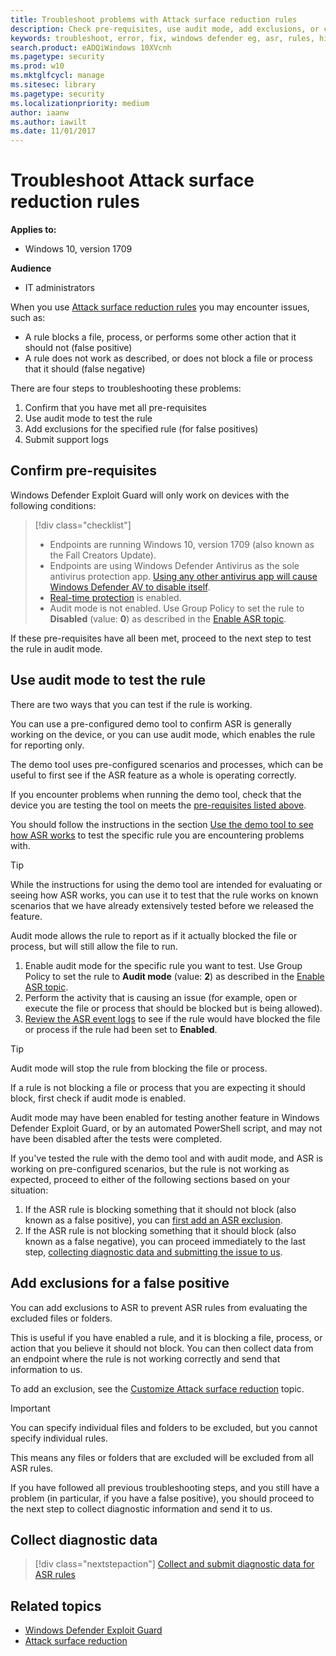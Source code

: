 ```yaml
---
title: Troubleshoot problems with Attack surface reduction rules
description: Check pre-requisites, use audit mode, add exclusions, or collect diagnostic data to help troubleshoot issues
keywords: troubleshoot, error, fix, windows defender eg, asr, rules, hips, troubleshoot, audit, exclusion, false positive, broken, blocking
search.product: eADQiWindows 10XVcnh
ms.pagetype: security
ms.prod: w10
ms.mktglfcycl: manage
ms.sitesec: library
ms.pagetype: security
ms.localizationpriority: medium
author: iaanw
ms.author: iawilt
ms.date: 11/01/2017
---
```


# Troubleshoot Attack surface reduction rules

**Applies to:**

- Windows 10, version 1709

**Audience**

- IT administrators

When you use [Attack surface reduction rules](attack-surface-reduction-exploit-guard.md) you may encounter issues, such as:

- A rule blocks a file, process, or performs some other action that it should not (false positive)
- A rule does not work as described, or does not block a file or process that it should (false negative)



There are four steps to troubleshooting these problems:

1. Confirm that you have met all pre-requisites
2. Use audit mode to test the rule
3. Add exclusions for the specified rule (for false positives)
3. Submit support logs



## Confirm pre-requisites

Windows Defender Exploit Guard will only work on devices with the following conditions:

>[!div class="checklist"]
> - Endpoints are running Windows 10, version 1709 (also known as the Fall Creators Update).
> - Endpoints are using Windows Defender Antivirus as the sole antivirus protection app. [Using any other antivirus app will cause Windows Defender AV to disable itself](../windows-defender-antivirus/windows-defender-antivirus-compatibility.md).
> - [Real-time protection](../windows-defender-antivirus/configure-real-time-protection-windows-defender-antivirus.md) is enabled.
> - Audit mode is not enabled. Use Group Policy to set the rule to **Disabled** (value: **0**) as described in the [Enable ASR topic](enable-attack-surface-reduction.md#use-group-policy-to-enable-attack-surface-reduction-rules).


If these pre-requisites have all been met, proceed to the next step to test the rule in audit mode.

## Use audit mode to test the rule

There are two ways that you can test if the rule is working. 

You can use a pre-configured demo tool to confirm ASR is generally working on the device, or you can use audit mode, which enables the rule for reporting only. 

The demo tool uses pre-configured scenarios and processes, which can be useful to first see if the ASR feature as a whole is operating correctly.

If you encounter problems when running the demo tool, check that the device you are testing the tool on meets the [pre-requisites listed above](#confirm-pre-requisites).

You should follow the instructions in the section [Use the demo tool to see how ASR works](evaluate-attack-surface-reduction.md#use-the-demo-tool-to-see-how-attack-surface-reduction-works) to test the specific rule you are encountering problems with.

>[!TIP]
>While the instructions for using the demo tool are intended for evaluating or seeing how ASR works, you can use it to test that the rule works on known scenarios that we have already extensively tested before we released the feature. 

Audit mode allows the rule to report as if it actually blocked the file or process, but will still allow the file to run.

1. Enable audit mode for the specific rule you want to test. Use Group Policy to set the rule to **Audit mode** (value: **2**) as described in the [Enable ASR topic](enable-attack-surface-reduction.md#use-group-policy-to-enable-attack-surface-reduction-rules).
2. Perform the activity that is causing an issue (for example, open or execute the file or process that should be blocked but is being allowed).
3. [Review the ASR event logs](attack-surface-reduction-exploit-guard.md#review-attack-surface-reduction-events-in-windows-event-viewer) to see if the rule would have blocked the file or process if the rule had been set to **Enabled**.


>[!TIP] 
>Audit mode will stop the rule from blocking the file or process. 
>
>If a rule is not blocking a file or process that you are expecting it should block, first check if audit mode is enabled. 
>
>Audit mode may have been enabled for testing another feature in Windows Defender Exploit Guard, or by an automated PowerShell script, and may not have been disabled after the tests were completed.


If you've tested the rule with the demo tool and with audit mode, and ASR is working on pre-configured scenarios, but the rule is not working as expected, proceed to either of the following sections based on your situation:

1. If the ASR rule is blocking something that it should not block (also known as a false positive), you can [first add an ASR exclusion](#add-exclusions-for-a-false-positive).
2. If the ASR rule is not blocking something that it should block (also known as a false negative), you can proceed immediately to the last step, [collecting diagnostic data and submitting the issue to us](#collect-diagnostic-data).

## Add exclusions for a false positive

You can add exclusions to ASR to prevent ASR rules from evaluating the excluded files or folders.

This is useful if you have enabled a rule, and it is blocking a file, process, or action that you believe it should not block. You can then collect data from an endpoint where the rule is not working correctly and send that information to us.

To add an exclusion, see the [Customize Attack surface reduction](customize-attack-surface-reduction.md) topic.

>[!IMPORTANT]
>You can specify individual files and folders to be excluded, but you cannot specify individual rules.
>
>This means any files or folders that are excluded will be excluded from all ASR rules.


If you have followed all previous troubleshooting steps, and you still have a problem (in particular, if you have a false positive), you should proceed to the next step to collect diagnostic information and send it to us.

## Collect diagnostic data

> [!div class="nextstepaction"]
> [Collect and submit diagnostic data for ASR rules](collect-cab-files-exploit-guard-submission.md)






## Related topics

- [Windows Defender Exploit Guard](windows-defender-exploit-guard.md)
- [Attack surface reduction](attack-surface-reduction-exploit-guard.md)
